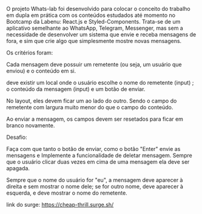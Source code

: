 
O projeto Whats-lab foi desenvolvido para colocar o conceito do trabalho em dupla em prática com os conteúdos estudados até momento no Bootcamp da Labenu: React.js e Styled-Components. Trata-se de um aplicativo semelhante ao WhatsApp, Telegram, Messenger, 
mas sem a necessidade de desenvolver um sistema que envie e receba mensagens de fora, e sim que crie algo que simplesmente mostre novas mensagens.

Os critérios foram:

Cada mensagem deve possuir um remetente (ou seja, um usuário que enviou) e o conteúdo em si.

deve existir um local onde o usuário escolhe o nome do remetente (input) ; o conteúdo da mensagem (input) e um botão de enviar.

No layout, eles devem ficar um ao lado do outro. Sendo o campo do remetente com largura muito menor do que o campo do conteúdo.

Ao enviar a mensagem, os campos devem ser resetados para ficar em branco novamente.

Desafio:

Faça com que tanto o botão de enviar, como o botão "Enter" envie as mensagens e Implemente a funcionalidade de deletar mensagem. Sempre que o usuário clicar duas vezes em cima de uma mensagem ela deve ser apagada.

Sempre que o nome do usuário for "eu", a mensagem deve aparecer à direita e sem mostrar o nome dele; se for outro nome, deve aparecer à esquerda, e deve mostrar o nome do remetente.

link do surge: https://cheap-thrill.surge.sh/


